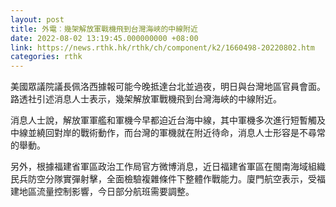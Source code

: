 ```yaml
---
layout: post
title: 外電︰幾架解放軍戰機飛到台灣海峽的中線附近
date: 2022-08-02 13:19:45.000000000 +08:00
link: https://news.rthk.hk/rthk/ch/component/k2/1660498-20220802.htm
categories: rthk
---
```


美國眾議院議長佩洛西據報可能今晚抵達台北並過夜，明日與台灣地區官員會面。路透社引述消息人士表示，幾架解放軍戰機飛到台灣海峽的中線附近。

消息人士說，解放軍軍艦和軍機今早都迫近台海中線，其中軍機多次進行短暫觸及中線並繞回對岸的戰術動作，而台灣的軍機就在附近待命，消息人士形容是不尋常的舉動。

另外，根據福建省軍區政治工作局官方微博消息，近日福建省軍區在閩南海域組織民兵防空分隊實彈射擊，全面檢驗複雜條件下整體作戰能力。廈門航空表示，受福建地區流量控制影響，今日部分航班需要調整。
